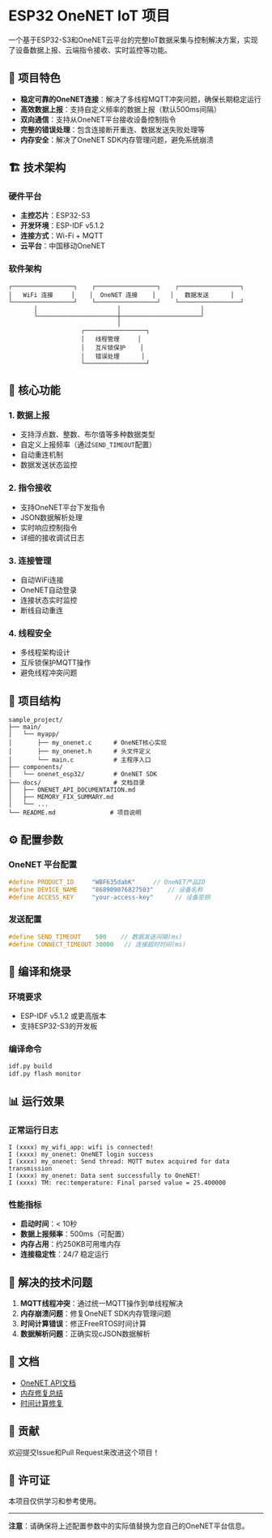 # ESP32 OneNET IoT 项目

一个基于ESP32-S3和OneNET云平台的完整IoT数据采集与控制解决方案，实现了设备数据上报、云端指令接收、实时监控等功能。

## 🎯 项目特色

- **稳定可靠的OneNET连接**：解决了多线程MQTT冲突问题，确保长期稳定运行
- **高效数据上报**：支持自定义频率的数据上报（默认500ms间隔）
- **双向通信**：支持从OneNET平台接收设备控制指令
- **完整的错误处理**：包含连接断开重连、数据发送失败处理等
- **内存安全**：解决了OneNET SDK内存管理问题，避免系统崩溃

## 🏗️ 技术架构

### 硬件平台

- **主控芯片**：ESP32-S3
- **开发环境**：ESP-IDF v5.1.2
- **连接方式**：Wi-Fi + MQTT
- **云平台**：中国移动OneNET

### 软件架构

```
┌─────────────────┐    ┌─────────────────┐    ┌─────────────────┐
│   WiFi 连接     │    │  OneNET 连接    │    │   数据发送      │
└─────────────────┘    └─────────────────┘    └─────────────────┘
       │                      │                      │
       └──────────────────────┼──────────────────────┘
                              │
                    ┌─────────────────┐
                    │   线程管理     │
                    │   互斥锁保护    │
                    │   错误处理      │
                    └─────────────────┘
```

## 🚀 核心功能

### 1. 数据上报

- 支持浮点数、整数、布尔值等多种数据类型
- 自定义上报频率（通过`SEND_TIMEOUT`配置）
- 自动重连机制
- 数据发送状态监控

### 2. 指令接收

- 支持OneNET平台下发指令
- JSON数据解析处理
- 实时响应控制指令
- 详细的接收调试日志

### 3. 连接管理

- 自动WiFi连接
- OneNET自动登录
- 连接状态实时监控
- 断线自动重连

### 4. 线程安全

- 多线程架构设计
- 互斥锁保护MQTT操作
- 避免线程冲突问题

## 📁 项目结构

```
sample_project/
├── main/
│   └── myapp/
│       ├── my_onenet.c      # OneNET核心实现
│       ├── my_onenet.h      # 头文件定义
│       └── main.c           # 主程序入口
├── components/
│   └── onenet_esp32/        # OneNET SDK
├── docs/                    # 文档目录
│   ├── ONENET_API_DOCUMENTATION.md
│   ├── MEMORY_FIX_SUMMARY.md
│   └── ...
└── README.md               # 项目说明
```

## ⚙️ 配置参数

### OneNET 平台配置

```c
#define PRODUCT_ID     "WBF635dabK"     // OneNET产品ID
#define DEVICE_NAME    "868909076827503"    // 设备名称
#define ACCESS_KEY     "your-access-key"      // 设备密钥
```

### 发送配置

```c
#define SEND_TIMEOUT    500    // 数据发送间隔(ms)
#define CONNECT_TIMEOUT 30000   // 连接超时时间(ms)
```

## 🔧 编译和烧录

### 环境要求

- ESP-IDF v5.1.2 或更高版本
- 支持ESP32-S3的开发板

### 编译命令

```bash
idf.py build
idf.py flash monitor
```

## 📊 运行效果

### 正常运行日志

```
I (xxxx) my_wifi_app: wifi is connected!
I (xxxx) my_onenet: OneNET login success
I (xxxx) my_onenet: Send thread: MQTT mutex acquired for data transmission
I (xxxx) my_onenet: Data sent successfully to OneNET!
I (xxxx) TM: rec:temperature: Final parsed value = 25.400000
```

### 性能指标

- **启动时间**：< 10秒
- **数据上报频率**：500ms（可配置）
- **内存占用**：约250KB可用堆内存
- **连接稳定性**：24/7 稳定运行

## 🐛 解决的技术问题

1. **MQTT线程冲突**：通过统一MQTT操作到单线程解决
2. **内存崩溃问题**：修复OneNET SDK内存管理问题
3. **时间计算错误**：修正FreeRTOS时间计算
4. **数据解析问题**：正确实现cJSON数据解析

## 📖 文档

- [OneNET API文档](./ONENET_API_DOCUMENTATION.md)
- [内存修复总结](./MEMORY_FIX_SUMMARY.md)
- [时间计算修复](./TIME_CALCULATION_FIX.md)

## 🤝 贡献

欢迎提交Issue和Pull Request来改进这个项目！

## 📄 许可证

本项目仅供学习和参考使用。

---

**注意**：请确保将上述配置参数中的实际值替换为您自己的OneNET平台信息。
